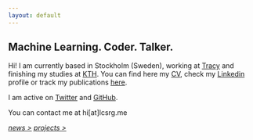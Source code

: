 ```yaml
---
layout: default
---
```


## Machine Learning. Coder. Talker.

Hi! I am currently based in Stockholm (Sweden), working at [Tracy](https://www.linkedin.com/company/tracy) and finishing my studies at [KTH](https://www.kth.se/profile/lucasrg/). You can find here my [CV](files/CV/CV.pdf), check my [Linkedin](http://linkedin.com/in/lucasrodes) profile or track my publications [here](https://scholar.google.es/citations?user=5KPcE6QAAAAJ&hl=en&oi=ao).


I am active on [Twitter](http://twitter.com/lucasrodesg) and [GitHub](http://github.com/lucasrodes). 

You can contact me at hi[at]lcsrg.me <i class="fa fa-paper-plane">



[*news >*](news.md)
[*projects >*](projects.md)

